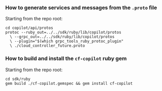 ### How to generate services and messages from the `.proto` file

Starting from the repo root:
```
cd copilot/api/protos
protoc --ruby_out=../../sdk/ruby/lib/copilot/protos
  \ --grpc_out=../../sdk/ruby/lib/copilot/protos
  \ --plugin="$(which grpc_tools_ruby_protoc_plugin"
  \ ./cloud_controller_future.proto
```

### How to build and install the `cf-copilot` ruby gem

Starting from the repo root:
```
cd sdk/ruby
gem build ./cf-copilot.gemspec && gem install cf-copilot
```
